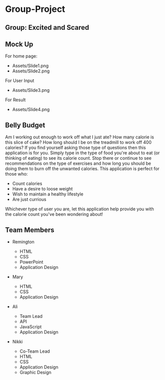 # Group-Project

## Group: Excited and Scared

## Mock Up
For home page: 
* Assets/Slide1.png
* Assets/Slide2.png

For User Input
* Assets/Slide3.png

For Result
* Assets/Slide4.png

## Belly Budget
Am I working out enough to work off what I just ate? How many calorie is this slice of cake? How long should I be on the treadmill to work off 400 calories? If you find yourself asking those type of questions then this application is for you. Simply type in the type of food you're about to eat (or thinking of eating) to see its calorie count. Stop there or continue to see recommendations on the type of exercises and how long you should be doing them to burn off the unwanted calories. This application is perfect for those who: 
* Count calories
* Have a desire to loose weight
* Wish to maintain a healthy lifestyle
* Are just currious 

Whichever type of user you are, let this application help provide you with the calorie count you've been wondering about! 

## Team Members
* Remington
    * HTML
    * CSS
    * PowerPoint
    * Application Design

* Mary
    * HTML
    * CSS
    * Application Design

* Ali
    * Team Lead
    * API
    * JavaScript
    * Application Design

* Nikki
    * Co-Team Lead
    * HTML
    * CSS
    * Application Design
    * Graphic Design
